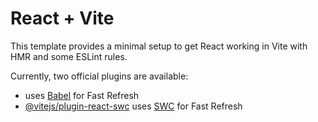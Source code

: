 # React + Vite

This template provides a minimal setup to get React working in Vite with HMR and some ESLint rules.

Currently, two official plugins are available:

- [](https://github.com/vitejs/vite-plugin-react/blob/main/packages/plugin-react/README.md) uses [Babel](https://babeljs.io/) for Fast Refresh
- [@vitejs/plugin-react-swc](https://github.com/vitejs/vite-plugin-react-swc) uses [SWC](https://swc.rs/) for Fast Refresh
